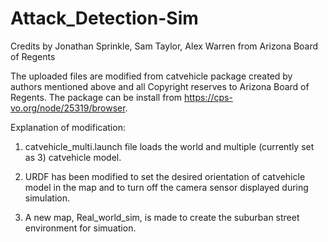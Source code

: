 # Attack_Detection-Sim

Credits by Jonathan Sprinkle, Sam Taylor, Alex Warren from Arizona Board of Regents 

The uploaded files are modified from catvehicle package created by authors mentioned above and all Copyright reserves to Arizona Board of Regents. The package can be install from https://cps-vo.org/node/25319/browser.

Explanation of modification:

1. catvehicle_multi.launch file loads the world and multiple (currently set as 3) catvehicle model. 

2. URDF has been modified to set the desired orientation of catvehicle model in the map and to turn off the camera sensor displayed during simulation.

3. A new map, Real_world_sim, is made to create the suburban street environment for simuation. 
